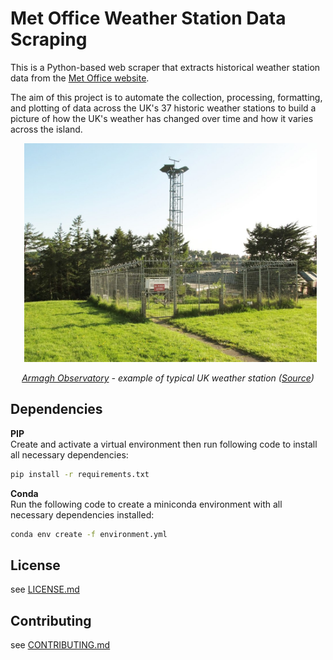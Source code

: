 # Met Office Weather Station Data Scraping
This is a Python-based web scraper that extracts historical weather station data from the [Met Office website](https://www.metoffice.gov.uk/research/climate/maps-and-data/historic-station-data).

The aim of this project is to automate the collection, processing, formatting, and plotting of data across the UK's 37 historic weather stations to build a picture of how the UK's weather has changed over time and how it varies across the island.

<p align = "center">
  <img src = "station_image.jpg" alt = "image" height = "350">
</p>
<p align="center">
    <i><a href="https://en.wikipedia.org/wiki/Armagh_Observatory">Armagh Observatory</a> - example of typical UK weather station (<a href="https://www.geograph.ie/photo/5000777">Source</a>)</i>
</p>

## Dependencies
**PIP**  
Create and activate a virtual environment then run following code to install all necessary dependencies:
```bash
pip install -r requirements.txt
```

**Conda**  
Run the following code to create a miniconda environment with all necessary dependencies installed:
```bash
conda env create -f environment.yml
```

## License
see [LICENSE.md](LICENSE.md)

## Contributing
see [CONTRIBUTING.md](CONTRIBUTING.md)
